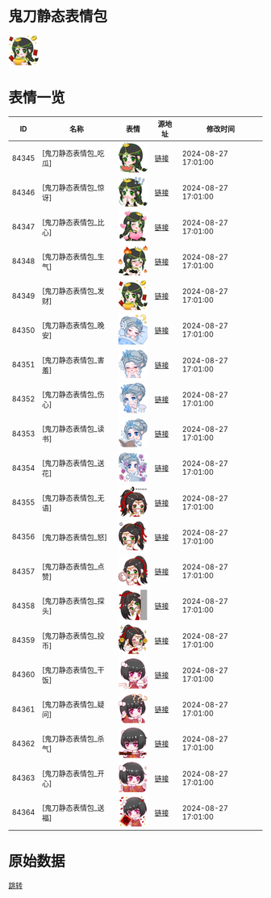 # 鬼刀静态表情包

<img src="./cover.png" height="60" alt="cover" />

# 表情一览

|ID|名称|表情|源地址|修改时间|
|----|----|----|----|----|
|84345|[鬼刀静态表情包_吃瓜]|<img src="./pic/084345_%5B鬼刀静态表情包_吃瓜%5D.png" height="60" alt="吃瓜"/>|[链接](https://i0.hdslb.com/bfs/garb/5cdb0397a8f9c16cee7c8f8b2114d3a53b0095b5.png)|2024-08-27 17:01:00|
|84346|[鬼刀静态表情包_惊讶]|<img src="./pic/084346_%5B鬼刀静态表情包_惊讶%5D.png" height="60" alt="惊讶"/>|[链接](https://i0.hdslb.com/bfs/garb/6bfb7d07d41dc1ed773e45f9484bc46bf0dd7fa4.png)|2024-08-27 17:01:00|
|84347|[鬼刀静态表情包_比心]|<img src="./pic/084347_%5B鬼刀静态表情包_比心%5D.png" height="60" alt="比心"/>|[链接](https://i0.hdslb.com/bfs/garb/f287881375b954952dfb7dd793ad959abdc5a35a.png)|2024-08-27 17:01:00|
|84348|[鬼刀静态表情包_生气]|<img src="./pic/084348_%5B鬼刀静态表情包_生气%5D.png" height="60" alt="生气"/>|[链接](https://i0.hdslb.com/bfs/garb/19c8cf43d3699204eeb363159b676992ba224254.png)|2024-08-27 17:01:00|
|84349|[鬼刀静态表情包_发财]|<img src="./pic/084349_%5B鬼刀静态表情包_发财%5D.png" height="60" alt="发财"/>|[链接](https://i0.hdslb.com/bfs/garb/eb45860912a5fba48b774e7e0b90d9582b2df720.png)|2024-08-27 17:01:00|
|84350|[鬼刀静态表情包_晚安]|<img src="./pic/084350_%5B鬼刀静态表情包_晚安%5D.png" height="60" alt="晚安"/>|[链接](https://i0.hdslb.com/bfs/garb/17c4e89aa567a41bfd0cbb94bab004503930cbeb.png)|2024-08-27 17:01:00|
|84351|[鬼刀静态表情包_害羞]|<img src="./pic/084351_%5B鬼刀静态表情包_害羞%5D.png" height="60" alt="害羞"/>|[链接](https://i0.hdslb.com/bfs/garb/81b83fce6bab2ba1c79da5883e0227217f2dbdbc.png)|2024-08-27 17:01:00|
|84352|[鬼刀静态表情包_伤心]|<img src="./pic/084352_%5B鬼刀静态表情包_伤心%5D.png" height="60" alt="伤心"/>|[链接](https://i0.hdslb.com/bfs/garb/67514c9ca2917351e880fd05ff98046b65d2c02a.png)|2024-08-27 17:01:00|
|84353|[鬼刀静态表情包_读书]|<img src="./pic/084353_%5B鬼刀静态表情包_读书%5D.png" height="60" alt="读书"/>|[链接](https://i0.hdslb.com/bfs/garb/35f5fecc16ed4b564a8a3028e3e9e5c22b8e040f.png)|2024-08-27 17:01:00|
|84354|[鬼刀静态表情包_送花]|<img src="./pic/084354_%5B鬼刀静态表情包_送花%5D.png" height="60" alt="送花"/>|[链接](https://i0.hdslb.com/bfs/garb/147d4341be97428e49df52fea3753e8a3ba567af.png)|2024-08-27 17:01:00|
|84355|[鬼刀静态表情包_无语]|<img src="./pic/084355_%5B鬼刀静态表情包_无语%5D.png" height="60" alt="无语"/>|[链接](https://i0.hdslb.com/bfs/garb/3c18f3f787dedee92ebff2a973365811b7a613fe.png)|2024-08-27 17:01:00|
|84356|[鬼刀静态表情包_怒]|<img src="./pic/084356_%5B鬼刀静态表情包_怒%5D.png" height="60" alt="怒"/>|[链接](https://i0.hdslb.com/bfs/garb/863a53a6542faee2c1de5c6b65e086cf248aabf7.png)|2024-08-27 17:01:00|
|84357|[鬼刀静态表情包_点赞]|<img src="./pic/084357_%5B鬼刀静态表情包_点赞%5D.png" height="60" alt="点赞"/>|[链接](https://i0.hdslb.com/bfs/garb/eab292ada4d319ced98f053653fa9dcbfd75b67c.png)|2024-08-27 17:01:00|
|84358|[鬼刀静态表情包_探头]|<img src="./pic/084358_%5B鬼刀静态表情包_探头%5D.png" height="60" alt="探头"/>|[链接](https://i0.hdslb.com/bfs/garb/cfe52e20f16c7cee60b8775f34010bf1a7d2f5b5.png)|2024-08-27 17:01:00|
|84359|[鬼刀静态表情包_投币]|<img src="./pic/084359_%5B鬼刀静态表情包_投币%5D.png" height="60" alt="投币"/>|[链接](https://i0.hdslb.com/bfs/garb/66c9dcf093db67b6bce072022a1277873b949922.png)|2024-08-27 17:01:00|
|84360|[鬼刀静态表情包_干饭]|<img src="./pic/084360_%5B鬼刀静态表情包_干饭%5D.png" height="60" alt="干饭"/>|[链接](https://i0.hdslb.com/bfs/garb/e6be8c83dc5935b59b1cb32abe9629ef11ddd165.png)|2024-08-27 17:01:00|
|84361|[鬼刀静态表情包_疑问]|<img src="./pic/084361_%5B鬼刀静态表情包_疑问%5D.png" height="60" alt="疑问"/>|[链接](https://i0.hdslb.com/bfs/garb/dfc762588e97003f9209f7f589b72c17ddf4b682.png)|2024-08-27 17:01:00|
|84362|[鬼刀静态表情包_杀气]|<img src="./pic/084362_%5B鬼刀静态表情包_杀气%5D.png" height="60" alt="杀气"/>|[链接](https://i0.hdslb.com/bfs/garb/6aa8a441c23b739b5045799d984dec540cfacffe.png)|2024-08-27 17:01:00|
|84363|[鬼刀静态表情包_开心]|<img src="./pic/084363_%5B鬼刀静态表情包_开心%5D.png" height="60" alt="开心"/>|[链接](https://i0.hdslb.com/bfs/garb/c4af3b6518228de46bf39ac7f5486f348c97fe1b.png)|2024-08-27 17:01:00|
|84364|[鬼刀静态表情包_送福]|<img src="./pic/084364_%5B鬼刀静态表情包_送福%5D.png" height="60" alt="送福"/>|[链接](https://i0.hdslb.com/bfs/garb/1467940f2d4f87486fff014ded02a496bf7f9468.png)|2024-08-27 17:01:00|

# 原始数据

[跳转](./raw.json)

